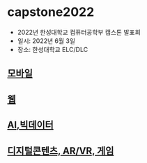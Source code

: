 # capstone2022
* 2022년 한성대학교 컴퓨터공학부 캡스톤 발표회
* 일시: 2022년 6월 3일
* 장소: 한성대학교 ELC/DLC

## [모바일](mobile.md)

## [웹](web.md)

## [AI,빅데이터](bigdata.md)

## [디지털콘텐츠, AR/VR, 게임](arvr.md)
